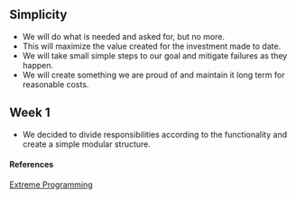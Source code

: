 ## Simplicity
+ We will do what is needed and asked for, but no more. 
+ This will maximize the value created for the investment made to date. 
+ We will take small simple steps to our goal and mitigate failures as they happen. 
+ We will create something we are proud of and maintain it long term for reasonable costs. 


## Week 1
+ We decided to divide responsibilities according to the functionality and create a simple modular structure.


#### References
[Extreme Programming](http://www.extremeprogramming.org/values.html)
